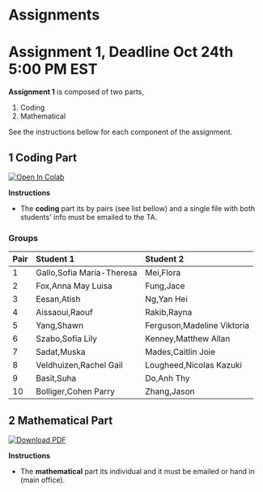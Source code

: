 # Assignments

# Assignment 1, Deadline Oct 24th 5:00 PM EST
**Assignment 1** is composed of two parts,
 1. Coding  
 2. Mathematical

See the instructions bellow for each component of the assignment. 

## 1 Coding Part
 [![Open In Colab](https://colab.research.google.com/assets/colab-badge.svg)](https://colab.research.google.com/github/ChemAI-Lab/Math4Chem/blob/main/website/Assignments/assignment1.ipynb) 

**Instructions**
* The **coding** part its by pairs (see list bellow) and a single file with both students' info must be emailed to the TA. <br>
  
### Groups
| Pair | Student 1 | Student 2 |
| :--- | :--- | :--- |
| 1 | Gallo,Sofia Maria-Theresa | Mei,Flora |
| 2 | Fox,Anna May Luisa | Fung,Jace |
| 3 | Eesan,Atish | Ng,Yan Hei |
| 4 | Aissaoui,Raouf | Rakib,Rayna |
| 5 | Yang,Shawn | Ferguson,Madeline Viktoria |
| 6 | Szabo,Sofia Lily | Kenney,Matthew Allan |
| 7 | Sadat,Muska | Mades,Caitlin Joie |
| 8 | Veldhuizen,Rachel Gail | Lougheed,Nicolas Kazuki |
| 9 | Basit,Suha | Do,Anh Thy |
| 10 |Bolliger,Cohen Parry | Zhang,Jason | 

## 2 Mathematical Part
[![Download PDF](https://img.shields.io/badge/Download_PDF-Click_Here-blue.svg)](https://github.com/ChemAI-Lab/Math4Chem/blob/main/website/Assignments/assigment1_math.pdf)

**Instructions** <br>
* The **mathematical** part its individual and it must be emailed or hand in (main office). 

<!-- # Assignment 2 (soon!) -->